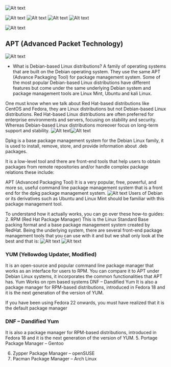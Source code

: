 ![Alt text](<Screenshot from 2024-02-23 15-14-39.png>)

![Alt text](<Screenshot from 2024-02-24 13-19-27.png>)
![Alt text](<Screenshot from 2024-02-24 13-13-52.png>)
![Alt text](<Screenshot from 2024-02-23 15-06-06.png>) ![Alt text](<Screenshot from 2024-02-23 15-06-46.png>)

![Alt text](<Screenshot from 2024-02-23 15-14-39-1.png>)
## APT (Advanced Packet Technology)
![Alt text](<Screenshot from 2024-02-24 12-29-04.png>)

- What is Debian-based Linux distributions?
A family of operating systems that are built on the Debian operating system. They use the same APT (Advance Packaging Tool) for package management system. Some of the most popular Debian-based Linux distributions have different features but come under the same underlying Debian system and package management tools are Linux Mint, Ubuntu and kali Linux. 

One must know when we talk about Red Hat-based distributions like CentOS and Fedora, they are Linux distributions but not Debian-based Linux distributions. Red Hat-based Linux distributions are often preferred for enterprise environments and servers, focusing on stability and security. Whereas Debian-based Linux distributions moreover focus on long-term support and stability.
![Alt text](image.png)![Alt text](image-1.png)

Dpkg is a base package management system for the Debian Linux family, it is used to install, remove, store, and provide information about .deb packages.

It is a low-level tool and there are front-end tools that help users to obtain packages from remote repositories and/or handle complex package relations these include:

APT (Advanced Packaging Tool)
It is a very popular, free, powerful, and more so, useful command line package management system that is a front end for the dpkg package management system.
![Alt text](<Screenshot from 2024-02-24 12-29-04.png>)
Users of Debian or its derivatives such as Ubuntu and Linux Mint should be familiar with this package management tool.

To understand how it actually works, you can go over these how-to guides:
2. RPM (Red Hat Package Manager)
This is the Linux Standard Base packing format and a base package management system created by RedHat. Being the underlying system, there are several front-end package management tools that you can use with it and but we shall only look at the best and that is:
![Alt text](<Screenshot from 2024-02-23 17-19-38.png>)
![Alt text](<Screenshot from 2024-02-22 10-48-45.png>)
 ### YUM (Yellowdog Updater, Modified)
It is an open-source and popular command line package manager that works as an interface for users to RPM. You can compare it to APT under Debian Linux systems, it incorporates the common functionalities that APT has.
Yum Works on rpm based systems
DNF – Dandified Yum
It is also a package manager for RPM-based distributions, introduced in Fedora 18 and it is the next generation of the version of YUM.

If you have been using Fedora 22 onwards, you must have realized that it is the default package manager
### DNF – Dandified Yum
It is also a package manager for RPM-based distributions, introduced in Fedora 18 and it is the next generation of the version of YUM.
 5. Portage Package Manager – Gentoo

 6. Zypper Package Manager – openSUSE
 7. Pacman Package Manager – Arch Linux